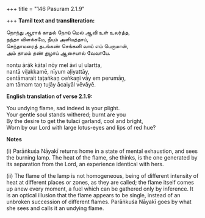 +++
title = "146 Pasuram 2.1.9"

+++
**Tamil text and transliteration:**

நொந்து ஆராக் காதல் நோய் மெல் ஆவி உள் உலர்த்த,  
நந்தா விளக்கமே, நீயும் அளியத்தாய்,  
செந்தாமரைத் தடங்கண் செங்கனி வாய் எம் பெருமான்,  
அம் தாமம் தண் துழாய் ஆசையால் வேவாயே.

nontu ārāk kātal nōy mel āvi uḷ ulartta,  
nantā viḷakkamē, nīyum aḷiyattāy,  
centāmarait taṭaṅkaṇ ceṅkaṉi vāy em perumāṉ,  
am tāmam taṇ tuḻāy ācaiyāl vēvāyē.

**English translation of verse 2.1.9:**

You undying flame, sad indeed is your plight.  
Your gentle soul stands withered; burnt are you  
By the desire to get the tulacī garland, cool and bright,  
Worn by our Lord with large lotus-eyes and lips of red hue?

**Notes**

\(i\) Parāṅkuśa Nāyakī returns home in a state of mental exhaustion, and sees the burning lamp. The heat of the flame, she thinks, is the one generated by its separation from the Lord, an experience identical with hers.

\(ii\) The flame of the lamp is not homogeneous, being of different intensity of heat at different places or zones, as they are called; the flame itself comes up anew every moment, a fuel which can be gathered only by inference. It is an optical illusion that the flame appears to be single, instead of an unbroken succession of different flames. Parāṅkuśa Nāyakī goes by what she sees and calls it an undying flame.


